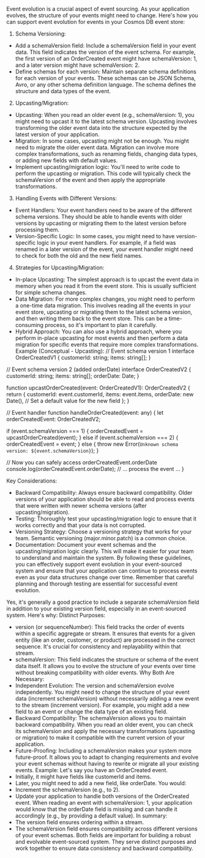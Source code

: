 Event evolution is a crucial aspect of event sourcing.  As your application evolves, the structure of your events might need to change.  Here's how you can support event evolution for events in your Cosmos DB event store:
1. Schema Versioning:
 * Add a schemaVersion field: Include a schemaVersion field in your event data.  This field indicates the version of the event schema.  For example, the first version of an OrderCreated event might have schemaVersion: 1, and a later version might have schemaVersion: 2.
 * Define schemas for each version: Maintain separate schema definitions for each version of your events.  These schemas can be JSON Schema, Avro, or any other schema definition language.  The schema defines the structure and data types of the event.
2. Upcasting/Migration:
 * Upcasting: When you read an older event (e.g., schemaVersion: 1), you might need to upcast it to the latest schema version.  Upcasting involves transforming the older event data into the structure expected by the latest version of your application.
 * Migration:  In some cases, upcasting might not be enough.  You might need to migrate the older event data.  Migration can involve more complex transformations, such as renaming fields, changing data types, or adding new fields with default values.
 * Implement upcasting/migration logic:  You'll need to write code to perform the upcasting or migration.  This code will typically check the schemaVersion of the event and then apply the appropriate transformations.
3. Handling Events with Different Versions:
 * Event Handlers: Your event handlers need to be aware of the different schema versions.  They should be able to handle events with older versions by upcasting or migrating them to the latest version before processing them.
 * Version-Specific Logic:  In some cases, you might need to have version-specific logic in your event handlers.  For example, if a field was renamed in a later version of the event, your event handler might need to check for both the old and the new field names.
4. Strategies for Upcasting/Migration:
 * In-place Upcasting:  The simplest approach is to upcast the event data in memory when you read it from the event store.  This is usually sufficient for simple schema changes.
 * Data Migration:  For more complex changes, you might need to perform a one-time data migration.  This involves reading all the events in your event store, upcasting or migrating them to the latest schema version, and then writing them back to the event store.  This can be a time-consuming process, so it's important to plan it carefully.
 * Hybrid Approach:  You can also use a hybrid approach, where you perform in-place upcasting for most events and then perform a data migration for specific events that require more complex transformations.
Example (Conceptual - Upcasting):
// Event schema version 1
interface OrderCreatedV1 {
  customerId: string;
  items: string[];
}

// Event schema version 2 (added orderDate)
interface OrderCreatedV2 {
  customerId: string;
  items: string[];
  orderDate: Date;
}

function upcastOrderCreated(event: OrderCreatedV1): OrderCreatedV2 {
  return {
    customerId: event.customerId,
    items: event.items,
    orderDate: new Date(), // Set a default value for the new field
  };
}

// Event handler
function handleOrderCreated(event: any) {
  let orderCreatedEvent: OrderCreatedV2;

  if (event.schemaVersion === 1) {
    orderCreatedEvent = upcastOrderCreated(event);
  } else if (event.schemaVersion === 2) {
    orderCreatedEvent = event;
  } else {
    throw new Error(`Unknown schema version: ${event.schemaVersion}`);
  }

  // Now you can safely access orderCreatedEvent.orderDate
  console.log(orderCreatedEvent.orderDate);
  // ... process the event ...
}

Key Considerations:
 * Backward Compatibility:  Always ensure backward compatibility.  Older versions of your application should be able to read and process events that were written with newer schema versions (after upcasting/migration).
 * Testing:  Thoroughly test your upcasting/migration logic to ensure that it works correctly and that your data is not corrupted.
 * Versioning Strategy:  Choose a versioning strategy that works for your team.  Semantic versioning (major.minor.patch) is a common choice.
 * Documentation:  Document your event schemas and the upcasting/migration logic clearly.  This will make it easier for your team to understand and maintain the system.
By following these guidelines, you can effectively support event evolution in your event-sourced system and ensure that your application can continue to process events even as your data structures change over time.  Remember that careful planning and thorough testing are essential for successful event evolution.


Yes, it's generally a good practice to include a separate schemaVersion field in addition to your existing version field, especially in an event-sourced system. Here's why:
Distinct Purposes:
 * version (or sequenceNumber): This field tracks the order of events within a specific aggregate or stream. It ensures that events for a given entity (like an order, customer, or product) are processed in the correct sequence. It's crucial for consistency and replayability within that stream.
 * schemaVersion: This field indicates the structure or schema of the event data itself. It allows you to evolve the structure of your events over time without breaking compatibility with older events.
Why Both Are Necessary:
 * Independent Evolution: The version and schemaVersion evolve independently. You might need to change the structure of your event data (increment schemaVersion) without necessarily adding a new event to the stream (increment version). For example, you might add a new field to an event or change the data type of an existing field.
 * Backward Compatibility: The schemaVersion allows you to maintain backward compatibility. When you read an older event, you can check its schemaVersion and apply the necessary transformations (upcasting or migration) to make it compatible with the current version of your application.
 * Future-Proofing: Including a schemaVersion makes your system more future-proof. It allows you to adapt to changing requirements and evolve your event schemas without having to rewrite or migrate all your existing events.
Example:
Let's say you have an OrderCreated event.
 * Initially, it might have fields like customerId and items.
 * Later, you might need to add a new field, like orderDate.
You would:
 * Increment the schemaVersion (e.g., to 2).
 * Update your application to handle both versions of the OrderCreated event. When reading an event with schemaVersion: 1, your application would know that the orderDate field is missing and can handle it accordingly (e.g., by providing a default value).
In summary:
 * The version field ensures ordering within a stream.
 * The schemaVersion field ensures compatibility across different versions of your event schemas.
Both fields are important for building a robust and evolvable event-sourced system. They serve distinct purposes and work together to ensure data consistency and backward compatibility.
